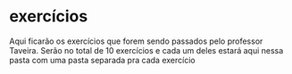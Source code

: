 # exercícios
Aqui ficarão os exercícios que forem sendo passados pelo professor Taveira. Serão no total de 10 exercícios e cada um deles estará aqui nessa pasta com uma pasta separada pra cada exercício 
